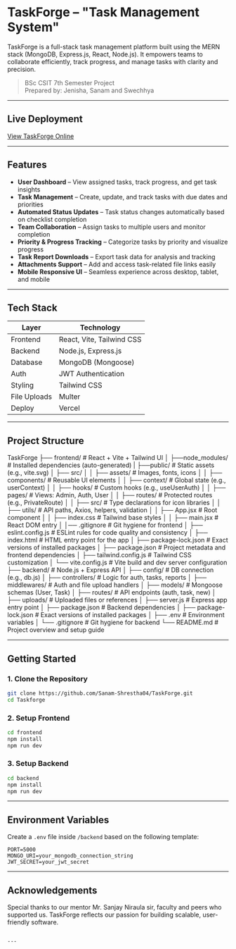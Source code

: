 # TaskForge – "Task Management System"

TaskForge is a full-stack task management platform built using the MERN stack (MongoDB, Express.js, React, Node.js). It empowers teams to collaborate efficiently, track progress, and manage tasks with clarity and precision.

> BSc CSIT 7th Semester Project  
> Prepared by: Jenisha, Sanam and Swechhya

---

## Live Deployment

[View TaskForge Online](https://task-forge-tms-xln6.vercel.app/login)

---

## Features

- **User Dashboard** – View assigned tasks, track progress, and get task insights
- **Task Management** – Create, update, and track tasks with due dates and priorities
- **Automated Status Updates** – Task status changes automatically based on checklist completion
- **Team Collaboration** – Assign tasks to multiple users and monitor completion
- **Priority & Progress Tracking** – Categorize tasks by priority and visualize progress
- **Task Report Downloads** – Export task data for analysis and tracking
- **Attachments Support** – Add and access task-related file links easily
- **Mobile Responsive UI** – Seamless experience across desktop, tablet, and mobile

---

## Tech Stack

| Layer        | Technology                |
| ------------ | ------------------------- |
| Frontend     | React, Vite, Tailwind CSS |
| Backend      | Node.js, Express.js       |
| Database     | MongoDB (Mongoose)        |
| Auth         | JWT Authentication        |
| Styling      | Tailwind CSS              |
| File Uploads | Multer                    |
| Deploy       | Vercel                    |

---

## Project Structure

TaskForge
├── frontend/ # React + Vite + Tailwind UI
│ ├──node_modules/ # Installed dependencies (auto-generated)
| ├──public/ # Static assets (e.g., vite.svg)
│ ├── src/
│ │ ├── assets/ # Images, fonts, icons
│ │ ├── components/ # Reusable UI elements
│ │ ├── context/ # Global state (e.g., userContext)
│ │ ├── hooks/ # Custom hooks (e.g., useUserAuth)
│ │ ├── pages/ # Views: Admin, Auth, User
│ │ ├── routes/ # Protected routes (e.g., PrivateRoute)
│ │ ├── src/ # Type declarations for icon libraries
│ │ ├── utils/ # API paths, Axios, helpers, validation
│ │ ├── App.jsx # Root component
│ │ ├── index.css # Tailwind base styles
│ │ ├── main.jsx # React DOM entry
│ │── .gitignore # Git hygiene for frontend
│ ├── eslint.config.js # ESLint rules for code quality and consistency
│ ├── index.html # HTML entry point for the app
│ ├── package-lock.json # Exact versions of installed packages
│ ├── package.json # Project metadata and frontend dependencies
│ ├── tailwind.config.js # Tailwind CSS customization
│ └── vite.config.js # Vite build and dev server configuration
├── backend/ # Node.js + Express API
│ ├── config/ # DB connection (e.g., db.js)
│ ├── controllers/ # Logic for auth, tasks, reports
│ ├── middlewares/ # Auth and file upload handlers
│ ├── models/ # Mongoose schemas (User, Task)
│ ├── routes/ # API endpoints (auth, task, new)
│ ├── uploads/ # Uploaded files or references
│ ├── server.js # Express app entry point
│ ├── package.json # Backend dependencies
│ ├── package-lock.json # Exact versions of installed packages
│ ├── .env # Environment variables
│ └── .gitignore # Git hygiene for backend
└── README.md # Project overview and setup guide

---

## Getting Started

### 1. Clone the Repository

```bash
git clone https://github.com/Sanam-Shrestha04/TaskForge.git
cd Taskforge
```

### 2. Setup Frontend

```bash
cd frontend
npm install
npm run dev
```

### 3. Setup Backend

```bash
cd backend
npm install
npm run dev
```

---

## Environment Variables

Create a `.env` file inside `/backend` based on the following template:

```env
PORT=5000
MONGO_URI=your_mongodb_connection_string
JWT_SECRET=your_jwt_secret
```

---

## Acknowledgements

Special thanks to our mentor Mr. Sanjay Niraula sir, faculty and peers who supported us. TaskForge reflects our passion for building scalable, user-friendly software.

```

---
```
